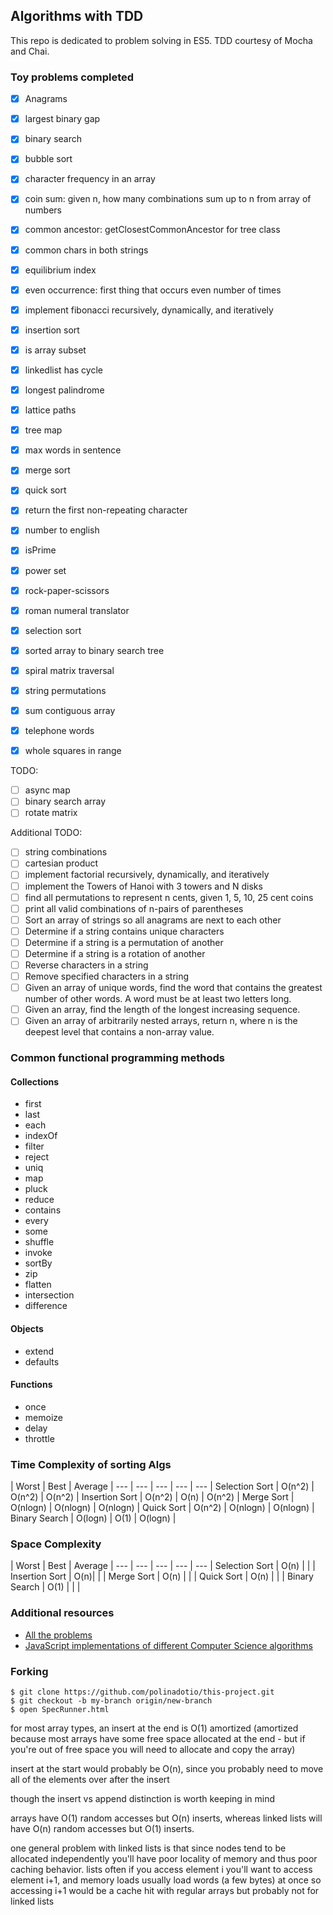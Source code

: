 ## Algorithms with TDD

This repo is dedicated to problem solving in ES5. TDD courtesy of Mocha and Chai.

### Toy problems completed

- [x] Anagrams
- [x] largest binary gap
- [x] binary search
- [x] bubble sort
- [x] character frequency in an array
- [x] coin sum: given n, how many combinations sum up to n from array of numbers
- [x] common ancestor: getClosestCommonAncestor for tree class
- [x] common chars in both strings
- [x] equilibrium index
- [x] even occurrence: first thing that occurs even number of times
- [x] implement fibonacci recursively, dynamically, and iteratively
- [x] insertion sort
- [x] is array subset
- [x] linkedlist has cycle
- [x] longest palindrome
- [x] lattice paths
- [x] tree map
- [x] max words in sentence
- [x] merge sort
- [x] quick sort
- [x] return the first non-repeating character
- [x] number to english
- [x] isPrime
- [x] power set
- [x] rock-paper-scissors
- [x] roman numeral translator
- [x] selection sort
- [x] sorted array to binary search tree
- [x] spiral matrix traversal
- [x] string permutations
- [x] sum contiguous array
- [x] telephone words
- [x] whole squares in range


TODO:

- [ ] async map
- [ ] binary search array
- [ ] rotate matrix

Additional TODO:

- [ ] string combinations
- [ ] cartesian product
- [ ] implement factorial recursively, dynamically, and iteratively
- [ ] implement the Towers of Hanoi with 3 towers and N disks
- [ ] find all permutations to represent n cents, given 1, 5, 10, 25 cent coins
- [ ] print all valid combinations of n-pairs of parentheses
- [ ] Sort an array of strings so all anagrams are next to each other
- [ ] Determine if a string contains unique characters
- [ ] Determine if a string is a permutation of another
- [ ] Determine if a string is a rotation of another
- [ ] Reverse characters in a string
- [ ] Remove specified characters in a string
- [ ] Given an array of unique words, find the word that contains the greatest number of other words. A word must be at least two letters long.
- [ ] Given an array, find the length of the longest increasing sequence.
- [ ] Given an array of arbitrarily nested arrays, return n, where n is the deepest level that contains a non-array value.

### Common functional programming methods

#### Collections

- first
- last
- each
- indexOf
- filter
- reject
- uniq
- map
- pluck
- reduce
- contains
- every
- some
- shuffle
- invoke
- sortBy
- zip
- flatten
- intersection
- difference

#### Objects

- extend
- defaults

#### Functions

- once
- memoize
- delay
- throttle

### Time Complexity of sorting Algs

 | Worst | Best | Average |
--- | --- | --- | --- | --- |
Selection Sort | O(n^2) | O(n^2) | O(n^2) |
Insertion Sort | O(n^2) | O(n) | O(n^2)  |
Merge Sort | O(nlogn) | O(nlogn)  | O(nlogn) |
Quick Sort | O(n^2) | O(nlogn) | O(nlogn) |
Binary Search | O(logn) | O(1) | O(logn) |

### Space Complexity

 | Worst | Best | Average |
--- | --- | --- | --- | --- |
Selection Sort | O(n) | |  |
Insertion Sort | O(n)|  |  |
Merge Sort | O(n) |   |  |
Quick Sort | O(n) |  |  |
Binary Search | O(1) |  |  |

### Additional resources

- [All the problems](http://www.programcreek.com/2012/11/top-10-algorithms-for-coding-interview/)
- [JavaScript implementations of different Computer Science algorithms](https://mgechev.github.io/javascript-algorithms/index.html)

### Forking

```
$ git clone https://github.com/polinadotio/this-project.git
$ git checkout -b my-branch origin/new-branch
$ open SpecRunner.html
```


for most array types, an insert at the end is O(1) amortized (amortized because most arrays have some free space allocated at the end - but if you're out of free space you will need to allocate and copy the array)

insert at the start would probably be O(n), since you probably need to move all of the elements over after the insert

though the insert vs append distinction is worth keeping in mind

arrays have O(1) random accesses but O(n) inserts, whereas linked lists will have O(n) random accesses but O(1) inserts.

one general problem with linked lists is that since nodes tend to be allocated independently you'll have poor locality of memory and thus poor caching behavior. lists often if you access element i you'll want to access element i+1, and memory loads usually load words (a few bytes) at once so accessing i+1 would be a cache hit with regular arrays but probably not for linked lists

